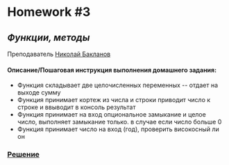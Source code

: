 # Homework #3
## _Функции, методы_
Преподаватель [Николай Бакланов][Teacher]

#### Описание/Пошаговая инструкция выполнения домашнего задания:
- Функция складывает две целочисленных переменных -- отдает на выходе сумму
- Функция принимает кортеж из числа и строки приводит число к строке и ввыводит в консоль результат
- Функция принимает на вход опциональное замыкание и целое число, выполняет замыкание только. в случае если число больше 0
- Функция принимает число на вход (год), проверить високосный ли он


### [Решение][Final]

[Final]: <https://github.com/DaniilYarmolenko/Otus_GPB/tree/main/Homework/%233_function%26methods/homework%233.playground>
[Teacher]: <https://otus.ru/teacher/2295>
